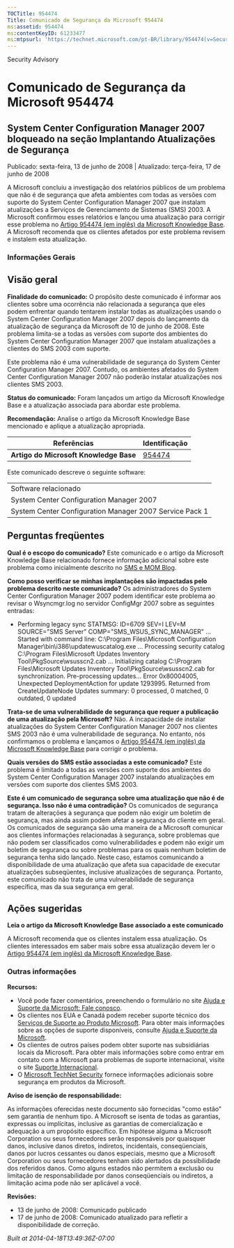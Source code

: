 ```yaml
---
TOCTitle: 954474
Title: Comunicado de Segurança da Microsoft 954474
ms:assetid: 954474
ms:contentKeyID: 61233477
ms:mtpsurl: 'https://technet.microsoft.com/pt-BR/library/954474(v=Security.10)'
---
```


Security Advisory

Comunicado de Segurança da Microsoft 954474
===========================================

System Center Configuration Manager 2007 bloqueado na seção Implantando Atualizações de Segurança
-------------------------------------------------------------------------------------------------

Publicado: sexta-feira, 13 de junho de 2008 | Atualizado: terça-feira, 17 de junho de 2008

A Microsoft concluiu a investigação dos relatórios públicos de um problema que não é de segurança que afeta ambientes com todas as versões com suporte do System Center Configuration Manager 2007 que instalam atualizações a Serviços de Gerenciamento de Sistemas (SMS) 2003. A Microsoft confirmou esses relatórios e lançou uma atualização para corrigir esse problema no [Artigo 954474 (em inglês) da Microsoft Knowledge Base](http://support.microsoft.com/kb/954474). A Microsoft recomenda que os clientes afetados por este problema revisem e instalem esta atualização.

### Informações Gerais

Visão geral
-----------

<span></span>
**Finalidade do comunicado:** O propósito deste comunicado é informar aos clientes sobre uma ocorrência não relacionada a segurança que eles podem enfrentar quando tentarem instalar todas as atualizações usando o System Center Configuration Manager 2007 depois do lançamento da atualização de segurança da Microsoft de 10 de junho de 2008. Este problema limita-se a todas as versões com suporte dos ambientes do System Center Configuration Manager 2007 que instalam atualizações a clientes do SMS 2003 com suporte.

Este problema não é uma vulnerabilidade de segurança do System Center Configuration Manager 2007. Contudo, os ambientes afetados do System Center Configuration Manager 2007 não poderão instalar atualizações nos clientes SMS 2003.

**Status do comunicado:** Foram lançados um artigo da Microsoft Knowledge Base e a atualização associada para abordar este problema.

**Recomendação:** Analise o artigo da Microsoft Knowledge Base mencionado e aplique a atualização apropriada.

| Referências                            | Identificação                                    |
|----------------------------------------|--------------------------------------------------|
| **Artigo do Microsoft Knowledge Base** | [954474](http://support.microsoft.com/kb/954474) |

Este comunicado descreve o seguinte software:

|                                                         |
|---------------------------------------------------------|
| Software relacionado                                    |
| System Center Configuration Manager 2007                |
| System Center Configuration Manager 2007 Service Pack 1 |

Perguntas freqüentes
--------------------

<span></span>
**Qual é o escopo do comunicado?**
Este comunicado e o artigo da Microsoft Knowledge Base relacionado fornece informação adicional sobre este problema como inicialmente descrito no [SMS e MOM Blog](http://blogs.technet.com/smsandmom/archive/2008/06/12/wsus-offline-scan-catalog-fails-to-sync-on-configmgr-2007.aspx).

**Como posso verificar se minhas implantações são impactadas pelo problema descrito neste comunicado?**
Os administradores do System Center Configuration Manager 2007 podem identificar este problema ao revisar o Wsyncmgr.log no servidor ConfigMgr 2007 sobre as seguintes entradas:

-   Performing legacy sync
    STATMSG: ID=6709 SEV=I LEV=M SOURCE="SMS Server" COMP="SMS\_WSUS\_SYNC\_MANAGER" …
    Started with command line: C:\\Program Files\\Microsoft Configuration Manager\\bin\\i386\\updatewuscatalog.exe …
    Processing security catalog C:\\Program Files\\Microsoft Updates Inventory Tool\\PkgSource\\wsusscn2.cab ...
    Initializing catalog C:\\Program Files\\Microsoft Updates Inventory Tool\\PkgSource\\wsusscn2.cab for synchronization.
    Pre-processing updates...
    Error 0x80004005, Unexpected DeploymentAction for update 1293995. Returned from CreateUpdateNode
    Updates summary: 0 processed, 0 matched, 0 outdated, 0 updated

**Trata-se de uma vulnerabilidade de segurança que requer a publicação de uma atualização pela Microsoft?**
Não. A incapacidade de instalar atualizações do System Center Configuration Manager 2007 nos clientes SMS 2003 não é uma vulnerabilidade de segurança. No entanto, nós confirmamos o problema e lançamos o [Artigo 954474 (em inglês) da Microsoft Knowledge Base](http://support.microsoft.com/kb/954474) para corrigir o problema.

**Quais versões do SMS estão associadas a este comunicado?**
Este problema é limitado a todas as versões com suporte dos ambientes do System Center Configuration Manager 2007 instalando atualizações em versões com suporte dos clientes SMS 2003.

**Este é um comunicado de segurança sobre uma atualização que não é de segurança. Isso não é uma contradição?**
Os comunicados de segurança tratam de alterações à segurança que podem não exigir um boletim de segurança, mas ainda assim podem afetar a segurança do cliente em geral. Os comunicados de segurança são uma maneira de a Microsoft comunicar aos clientes informações relacionadas à segurança, sobre problemas que não podem ser classificados como vulnerabilidades e podem não exigir um boletim de segurança ou sobre problemas para os quais nenhum boletim de segurança tenha sido lançado. Neste caso, estamos comunicando a disponibilidade de uma atualização que afeta sua capacidade de executar atualizações subseqüentes, inclusive atualizações de segurança. Portanto, este comunicado não trata de uma vulnerabilidade de segurança específica, mas da sua segurança em geral.

Ações sugeridas
---------------

<span></span>
**Leia o artigo da Microsoft Knowledge Base associado a este comunicado**

A Microsoft recomenda que os clientes instalem essa atualização. Os clientes interessados em saber mais sobre essa atualização devem ler o [Artigo 954474 (em inglês) da Microsoft Knowledge Base](http://support.microsoft.com/kb/954474).

### Outras informações

**Recursos:**

-   Você pode fazer comentários, preenchendo o formulário no site [Ajuda e Suporte da Microsoft: Fale conosco](https://support.microsoft.com/common/survey.aspx?scid=sw;en;1257&amp;showpage=1&amp;ws=technet&amp;sd=tech).
-   Os clientes nos EUA e Canadá podem receber suporte técnico dos [Serviços de Suporte ao Produto Microsoft](http://go.microsoft.com/fwlink/?linkid=21131). Para obter mais informações sobre as opções de suporte disponíveis, consulte [Ajuda e Suporte da Microsoft](http://support.microsoft.com/).
-   Os clientes de outros países podem obter suporte nas subsidiárias locais da Microsoft. Para obter mais informações sobre como entrar em contato com a Microsoft para problemas de suporte internacional, visite o site [Suporte Internacional](http://go.microsoft.com/fwlink/?linkid=21155).
-   O [Microsoft TechNet Security](http://go.microsoft.com/fwlink/?linkid=21132) fornece informações adicionais sobre segurança em produtos da Microsoft.

**Aviso de isenção de responsabilidade:**

As informações oferecidas neste documento são fornecidas "como estão" sem garantia de nenhum tipo. A Microsoft se isenta de todas as garantias, expressas ou implícitas, inclusive as garantias de comercialização e adequação a um propósito específico. Em hipótese alguma a Microsoft Corporation ou seus fornecedores serão responsáveis por quaisquer danos, inclusive danos diretos, indiretos, incidentais, conseqüenciais, danos por lucros cessantes ou danos especiais, mesmo que a Microsoft Corporation ou seus fornecedores tenham sido alertados da possibilidade dos referidos danos. Como alguns estados não permitem a exclusão ou limitação de responsabilidade por danos conseqüenciais ou indiretos, a limitação acima pode não ser aplicável a você.

**Revisões:**

-   13 de junho de 2008: Comunicado publicado
-   17 de junho de 2008: Comunicado atualizado para refletir a disponibilidade de correção.

*Built at 2014-04-18T13:49:36Z-07:00*

